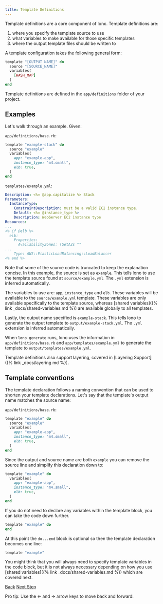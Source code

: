 ```yaml
---
title: Template Definitions
---
```


Template definitions are a core component of lono.  Template definitions are:

1. where you specify the template source to use
2. what variables to make available for those specific templates
3. where the output template files should be written to

A template configuration takes the following general form:

```ruby
template "[OUTPUT NAME]" do
  source "[SOURCE_NAME]"
  variables(
    [HASH_MAP]
  )
end
```

Template definitions are defined in the `app/definitions` folder of your project.

## Examples

Let's walk through an example. Given:

`app/definitions/base.rb`:

```ruby
template "example-stack" do
  source "example"
  variables(
    app: "example-app",
    instance_type: "m4.small",
    elb: true,
  )
end
```

`templates/example.yml`:

```yaml
Description: <%= @app.capitalize %> Stack
Parameters:
  InstanceType:
    ConstraintDescription: must be a valid EC2 instance type.
    Default: <%= @instance_type %>
    Description: WebServer EC2 instance type
Resources:
...
<% if @elb %>
  elb:
    Properties:
      AvailabilityZones: !GetAZs ""
...
    Type: AWS::ElasticLoadBalancing::LoadBalancer
<% end %>
```

Note that some of the source code is truncated to keep the explanation concise.  In this example, the source is set as `example`. This tells lono to use the template source found at `source/example.yml`.  The `.yml` extension is inferred automatically.

The variables to use are: `app`, `instance_type` and `elb`.  These variables will be available to the `source/example.yml` template. These variables are only available specifically to the template source, whereas [shared variables]({% link _docs/shared-variables.md %}) are available globally to all templates.

Lastly, the output name specified is `example-stack`.  This tells lono to generate the output template to `output/example-stack.yml`.  The `.yml` extension is inferred automatically.

When `lono generate` runs, lono uses the information in `app/definitions/base.rb` and `app/templates/example.yml` to generate the template to `output/templates/example.yml`.

Template definitions also support layering, covered in [Layering Support]({% link _docs/layering.md %}).

## Template conventions

The template declaration follows a naming convention that can be used to shorten your template declarations.  Let's say that the template's output name matches the source name:

`app/definitions/base.rb`:

```ruby
template "example" do
  source "example"
  variables(
    app: "example-app",
    instance_type: "m4.small",
    elb: true,
  )
end
```

Since the output and source name are both `example` you can remove the source line and simplify this declaration down to:

```ruby
template "example" do
  variables(
    app: "example-app",
    instance_type: "m4.small",
    elb: true,
  )
end
```

If you do not need to declare any variables within the template block, you can take the code down further.

```ruby
template "example" do
end
```

At this point the `do...end` block is optional so then the template declaration becomes one line:

```ruby
template "example"
```

You might think that you will always need to specify template variables in the code block, but it is not always necessary depending on how you use [shared variables]({% link _docs/shared-variables.md %}) which are covered next.

<a id="prev" class="btn btn-basic" href="{% link _docs/import-template.md %}">Back</a>
<a id="next" class="btn btn-primary" href="{% link _docs/shared-variables.md %}">Next Step</a>
<p class="keyboard-tip">Pro tip: Use the <- and -> arrow keys to move back and forward.</p>
